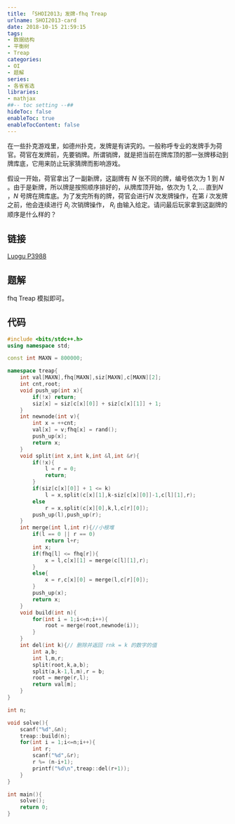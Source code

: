 ```yaml
---
title: 「SHOI2013」发牌-fhq Treap
urlname: SHOI2013-card
date: 2018-10-15 21:59:15
tags:
- 数据结构
- 平衡树
- Treap
categories: 
- OI
- 题解
series:
- 各省省选
libraries:
- mathjax 
##-- toc setting --##
hideToc: false
enableToc: true
enableTocContent: false
---
```


在一些扑克游戏里，如德州扑克，发牌是有讲究的。一般称呼专业的发牌手为荷官。荷官在发牌前，先要销牌。所谓销牌，就是把当前在牌库顶的那一张牌移动到牌库底，它用来防止玩家猜牌而影响游戏。

假设一开始，荷官拿出了一副新牌，这副牌有 $N$ 张不同的牌，编号依次为 $1$ 到 $N$ 。由于是新牌，所以牌是按照顺序排好的，从牌库顶开始，依次为 $1, 2, \dots$ 直到$N$ ，$N$ 号牌在牌库底。为了发完所有的牌，荷官会进行$N$ 次发牌操作，在第 $i$ 次发牌之前，他会连续进行 $R_i$ 次销牌操作， $R_i$ 由输入给定。请问最后玩家拿到这副牌的顺序是什么样的？

<!--more-->

## 链接

[Luogu P3988](https://www.luogu.org/problemnew/show/P3988)

## 题解

$\text{fhq Treap}$  模拟即可。

## 代码


```cpp
#include <bits/stdc++.h>
using namespace std;

const int MAXN = 800000;

namespace treap{
    int val[MAXN],fhq[MAXN],siz[MAXN],c[MAXN][2];
    int cnt,root;
    void push_up(int x){
        if(!x) return;
        siz[x] = siz[c[x][0]] + siz[c[x][1]] + 1;
    }
    int newnode(int v){
        int x = ++cnt;
        val[x] = v;fhq[x] = rand();
        push_up(x);
        return x;
    }
    void split(int x,int k,int &l,int &r){
        if(!x){
            l = r = 0;
            return;
        }
        if(siz[c[x][0]] + 1 <= k)
            l = x,split(c[x][1],k-siz[c[x][0]]-1,c[l][1],r);
        else
            r = x,split(c[x][0],k,l,c[r][0]);
        push_up(l),push_up(r);
    }
    int merge(int l,int r){//小根堆 
        if(l == 0 || r == 0)
            return l+r;
        int x;
        if(fhq[l] <= fhq[r]){
            x = l,c[x][1] = merge(c[l][1],r);	 
        }
        else{
            x = r,c[x][0] = merge(l,c[r][0]);
        }
        push_up(x);
        return x;
    }
    void build(int n){
        for(int i = 1;i<=n;i++){
            root = merge(root,newnode(i));
        }
    }
    int del(int k){// 删除并返回 rnk = k 的数字的值 
        int a,b;
        int l,m,r;
        split(root,k,a,b);
        split(a,k-1,l,m),r = b;
        root = merge(r,l);
        return val[m];
    }
}

int n;

void solve(){
    scanf("%d",&n);
    treap::build(n);
    for(int i = 1;i<=n;i++){
        int r;
        scanf("%d",&r);
        r %= (n-i+1);
        printf("%d\n",treap::del(r+1));
    }
}

int main(){
    solve();
    return 0;
}
```


